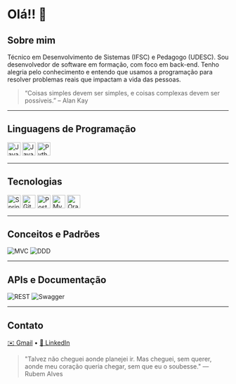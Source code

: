 # Olá!! 👋

## Sobre mim
Técnico em Desenvolvimento de Sistemas (IFSC) e Pedagogo (UDESC). Sou desenvolvedor de software em formação, com foco em back-end. Tenho alegria pelo conhecimento e entendo que usamos a programação para resolver problemas reais que impactam a vida das pessoas.

> “Coisas simples devem ser simples, e coisas complexas devem ser possíveis.” – Alan Kay

---

## Linguagens de Programação
<img alt="Java" src="https://cdn.jsdelivr.net/gh/devicons/devicon@latest/icons/java/java-original-wordmark.svg" height="30"> <img alt="JavaScript" src="https://cdn.jsdelivr.net/gh/devicons/devicon@latest/icons/javascript/javascript-original.svg" height="30"> <img alt="Python" src="https://cdn.jsdelivr.net/gh/devicons/devicon@latest/icons/python/python-original-wordmark.svg" height="30">

---

## Tecnologias
<img alt="Spring" src="https://cdn.jsdelivr.net/gh/devicons/devicon@latest/icons/spring/spring-original-wordmark.svg" height="30"> <img alt="Git" src="https://cdn.jsdelivr.net/gh/devicons/devicon@latest/icons/git/git-original-wordmark.svg" height="30"> <img alt="PostgreSQL" src="https://cdn.jsdelivr.net/gh/devicons/devicon@latest/icons/postgresql/postgresql-original-wordmark.svg" height="30"> <img alt="MySQL" src="https://cdn.jsdelivr.net/gh/devicons/devicon@latest/icons/mysql/mysql-original-wordmark.svg" height="30"> <img alt="Oracle" src="https://cdn.jsdelivr.net/gh/devicons/devicon@latest/icons/oracle/oracle-original.svg" height="30">

---

## Conceitos e Padrões
![MVC](https://img.shields.io/badge/Pattern-MVC-blue)
![DDD](https://img.shields.io/badge/Domain-Driven%20Design-green)

---

## APIs e Documentação
![REST](https://img.shields.io/badge/API-REST-ff69b4)
![Swagger](https://img.shields.io/badge/Docs-Swagger-brightgreen)

---

## Contato
[✉️ Gmail](mailto:lucas.zimmr@gmail.com) • [🔗 LinkedIn](https://www.linkedin.com/in/lucas-zimmermann-dev/)

> "Talvez não cheguei aonde planejei ir. Mas cheguei, sem querer, aonde meu coração queria chegar, sem que eu o soubesse." — Rubem Alves
